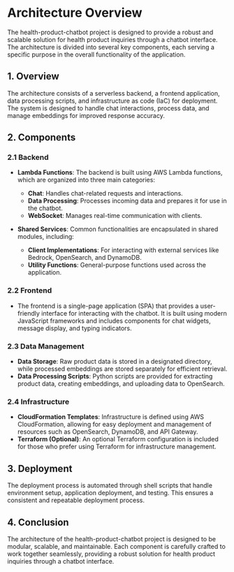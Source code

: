 # Architecture Overview

The health-product-chatbot project is designed to provide a robust and scalable solution for health product inquiries through a chatbot interface. The architecture is divided into several key components, each serving a specific purpose in the overall functionality of the application.

## 1. Overview

The architecture consists of a serverless backend, a frontend application, data processing scripts, and infrastructure as code (IaC) for deployment. The system is designed to handle chat interactions, process data, and manage embeddings for improved response accuracy.

## 2. Components

### 2.1 Backend

- **Lambda Functions**: The backend is built using AWS Lambda functions, which are organized into three main categories:
  - **Chat**: Handles chat-related requests and interactions.
  - **Data Processing**: Processes incoming data and prepares it for use in the chatbot.
  - **WebSocket**: Manages real-time communication with clients.

- **Shared Services**: Common functionalities are encapsulated in shared modules, including:
  - **Client Implementations**: For interacting with external services like Bedrock, OpenSearch, and DynamoDB.
  - **Utility Functions**: General-purpose functions used across the application.

### 2.2 Frontend

- The frontend is a single-page application (SPA) that provides a user-friendly interface for interacting with the chatbot. It is built using modern JavaScript frameworks and includes components for chat widgets, message display, and typing indicators.

### 2.3 Data Management

- **Data Storage**: Raw product data is stored in a designated directory, while processed embeddings are stored separately for efficient retrieval.
- **Data Processing Scripts**: Python scripts are provided for extracting product data, creating embeddings, and uploading data to OpenSearch.

### 2.4 Infrastructure

- **CloudFormation Templates**: Infrastructure is defined using AWS CloudFormation, allowing for easy deployment and management of resources such as OpenSearch, DynamoDB, and API Gateway.
- **Terraform (Optional)**: An optional Terraform configuration is included for those who prefer using Terraform for infrastructure management.

## 3. Deployment

The deployment process is automated through shell scripts that handle environment setup, application deployment, and testing. This ensures a consistent and repeatable deployment process.

## 4. Conclusion

The architecture of the health-product-chatbot project is designed to be modular, scalable, and maintainable. Each component is carefully crafted to work together seamlessly, providing a robust solution for health product inquiries through a chatbot interface.